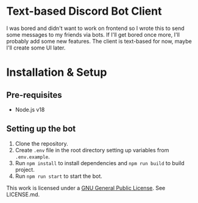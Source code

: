 # Text-based Discord Bot Client

I was bored and didn't want to work on frontend so I wrote this to send some messages to my friends via bots. If I'll get bored once more, I'll probably add some new features.
The client is text-based for now, maybe I'll create some UI later. 

# Installation & Setup

## Pre-requisites

- Node.js v18

## Setting up the bot

1. Clone the repository.
2. Create `.env` file in the root directory setting up variables from `.env.example`.
3. Run `npm install` to install dependencies and `npm run build` to build project.
4. Run `npm run start` to start the bot.

This work is licensed under a [GNU General Public License](https://www.gnu.org/licenses/gpl-3.0.en.html). See LICENSE.md.